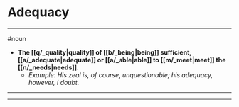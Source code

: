 # Adequacy
---
#noun
- **The [[q/_quality|quality]] of [[b/_being|being]] sufficient, [[a/_adequate|adequate]] or [[a/_able|able]] to [[m/_meet|meet]] the [[n/_needs|needs]].**
	- _Example: His zeal is, of course, unquestionable; his adequacy, however, I doubt._
---
---
